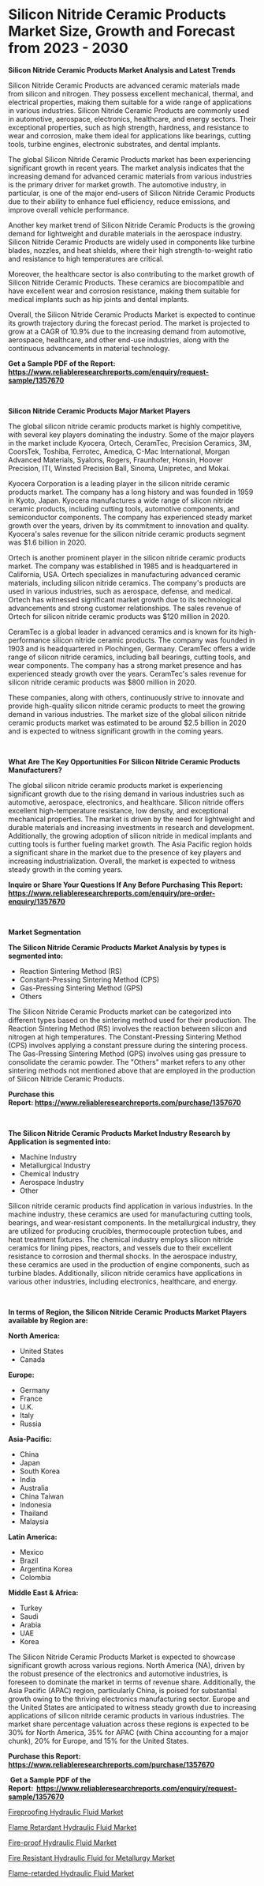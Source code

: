 <p><h1>Silicon Nitride Ceramic Products Market Size, Growth and Forecast from 2023 - 2030</h1></p><p><strong>Silicon Nitride Ceramic Products Market Analysis and Latest Trends</strong></p>
<p><p>Silicon Nitride Ceramic Products are advanced ceramic materials made from silicon and nitrogen. They possess excellent mechanical, thermal, and electrical properties, making them suitable for a wide range of applications in various industries. Silicon Nitride Ceramic Products are commonly used in automotive, aerospace, electronics, healthcare, and energy sectors. Their exceptional properties, such as high strength, hardness, and resistance to wear and corrosion, make them ideal for applications like bearings, cutting tools, turbine engines, electronic substrates, and dental implants.</p><p>The global Silicon Nitride Ceramic Products market has been experiencing significant growth in recent years. The market analysis indicates that the increasing demand for advanced ceramic materials from various industries is the primary driver for market growth. The automotive industry, in particular, is one of the major end-users of Silicon Nitride Ceramic Products due to their ability to enhance fuel efficiency, reduce emissions, and improve overall vehicle performance.</p><p>Another key market trend of Silicon Nitride Ceramic Products is the growing demand for lightweight and durable materials in the aerospace industry. Silicon Nitride Ceramic Products are widely used in components like turbine blades, nozzles, and heat shields, where their high strength-to-weight ratio and resistance to high temperatures are critical.</p><p>Moreover, the healthcare sector is also contributing to the market growth of Silicon Nitride Ceramic Products. These ceramics are biocompatible and have excellent wear and corrosion resistance, making them suitable for medical implants such as hip joints and dental implants.</p><p>Overall, the Silicon Nitride Ceramic Products Market is expected to continue its growth trajectory during the forecast period. The market is projected to grow at a CAGR of 10.9% due to the increasing demand from automotive, aerospace, healthcare, and other end-use industries, along with the continuous advancements in material technology.</p></p>
<p><strong>Get a Sample PDF of the Report:&nbsp; <a href="https://www.reliableresearchreports.com/enquiry/request-sample/1357670">https://www.reliableresearchreports.com/enquiry/request-sample/1357670</a></strong></p>
<p>&nbsp;</p>
<p><strong>Silicon Nitride Ceramic Products Major Market Players</strong></p>
<p><p>The global silicon nitride ceramic products market is highly competitive, with several key players dominating the industry. Some of the major players in the market include Kyocera, Ortech, CeramTec, Precision Ceramics, 3M, CoorsTek, Toshiba, Ferrotec, Amedica, C-Mac International, Morgan Advanced Materials, Syalons, Rogers, Fraunhofer, Honsin, Hoover Precision, ITI, Winsted Precision Ball, Sinoma, Unipretec, and Mokai.</p><p>Kyocera Corporation is a leading player in the silicon nitride ceramic products market. The company has a long history and was founded in 1959 in Kyoto, Japan. Kyocera manufactures a wide range of silicon nitride ceramic products, including cutting tools, automotive components, and semiconductor components. The company has experienced steady market growth over the years, driven by its commitment to innovation and quality. Kyocera's sales revenue for the silicon nitride ceramic products segment was $1.6 billion in 2020.</p><p>Ortech is another prominent player in the silicon nitride ceramic products market. The company was established in 1985 and is headquartered in California, USA. Ortech specializes in manufacturing advanced ceramic materials, including silicon nitride ceramics. The company's products are used in various industries, such as aerospace, defense, and medical. Ortech has witnessed significant market growth due to its technological advancements and strong customer relationships. The sales revenue of Ortech for silicon nitride ceramic products was $120 million in 2020.</p><p>CeramTec is a global leader in advanced ceramics and is known for its high-performance silicon nitride ceramic products. The company was founded in 1903 and is headquartered in Plochingen, Germany. CeramTec offers a wide range of silicon nitride ceramics, including ball bearings, cutting tools, and wear components. The company has a strong market presence and has experienced steady growth over the years. CeramTec's sales revenue for silicon nitride ceramic products was $800 million in 2020.</p><p>These companies, along with others, continuously strive to innovate and provide high-quality silicon nitride ceramic products to meet the growing demand in various industries. The market size of the global silicon nitride ceramic products market was estimated to be around $2.5 billion in 2020 and is expected to witness significant growth in the coming years.</p></p>
<p>&nbsp;</p>
<p><strong>What Are The Key Opportunities For Silicon Nitride Ceramic Products Manufacturers?</strong></p>
<p><p>The global silicon nitride ceramic products market is experiencing significant growth due to the rising demand in various industries such as automotive, aerospace, electronics, and healthcare. Silicon nitride offers excellent high-temperature resistance, low density, and exceptional mechanical properties. The market is driven by the need for lightweight and durable materials and increasing investments in research and development. Additionally, the growing adoption of silicon nitride in medical implants and cutting tools is further fueling market growth. The Asia Pacific region holds a significant share in the market due to the presence of key players and increasing industrialization. Overall, the market is expected to witness steady growth in the coming years.</p></p>
<p><strong>Inquire or Share Your Questions If Any Before Purchasing This Report: <a href="https://www.reliableresearchreports.com/enquiry/pre-order-enquiry/1357670">https://www.reliableresearchreports.com/enquiry/pre-order-enquiry/1357670</a></strong></p>
<p>&nbsp;</p>
<p><strong>Market Segmentation</strong></p>
<p><strong>The Silicon Nitride Ceramic Products Market Analysis by types is segmented into:</strong></p>
<p><ul><li>Reaction Sintering Method (RS)</li><li>Constant-Pressing Sintering Method (CPS)</li><li>Gas-Pressing Sintering Method (GPS)</li><li>Others</li></ul></p>
<p><p>The Silicon Nitride Ceramic Products market can be categorized into different types based on the sintering method used for their production. The Reaction Sintering Method (RS) involves the reaction between silicon and nitrogen at high temperatures. The Constant-Pressing Sintering Method (CPS) involves applying a constant pressure during the sintering process. The Gas-Pressing Sintering Method (GPS) involves using gas pressure to consolidate the ceramic powder. The "Others" market refers to any other sintering methods not mentioned above that are employed in the production of Silicon Nitride Ceramic Products.</p></p>
<p><strong>Purchase this Report:&nbsp;<a href="https://www.reliableresearchreports.com/purchase/1357670">https://www.reliableresearchreports.com/purchase/1357670</a></strong></p>
<p>&nbsp;</p>
<p><strong>The Silicon Nitride Ceramic Products Market Industry Research by Application is segmented into:</strong></p>
<p><ul><li>Machine Industry</li><li>Metallurgical Industry</li><li>Chemical Industry</li><li>Aerospace Industry</li><li>Other</li></ul></p>
<p><p>Silicon nitride ceramic products find application in various industries. In the machine industry, these ceramics are used for manufacturing cutting tools, bearings, and wear-resistant components. In the metallurgical industry, they are utilized for producing crucibles, thermocouple protection tubes, and heat treatment fixtures. The chemical industry employs silicon nitride ceramics for lining pipes, reactors, and vessels due to their excellent resistance to corrosion and thermal shocks. In the aerospace industry, these ceramics are used in the production of engine components, such as turbine blades. Additionally, silicon nitride ceramics have applications in various other industries, including electronics, healthcare, and energy.</p></p>
<p>&nbsp;</p>
<p><strong>In terms of Region, the Silicon Nitride Ceramic Products Market Players available by Region are:</strong></p>
<p>
    <p> <strong> North America: </strong>
        <ul>
            <li>United States</li>
            <li>Canada</li>
        </ul>
        </p> 
    <p> <strong> Europe: </strong>
        <ul>
            <li>Germany</li>
            <li>France</li>
            <li>U.K.</li>
            <li>Italy</li>
            <li>Russia</li>
        </ul>
        </p> 
    <p> <strong> Asia-Pacific: </strong>
        <ul>
            <li>China</li>
            <li>Japan</li>
            <li>South Korea</li>
            <li>India</li>
            <li>Australia</li>
            <li>China Taiwan</li>
            <li>Indonesia</li>
            <li>Thailand</li>
            <li>Malaysia</li>
        </ul>
        </p> 
    <p> <strong> Latin America: </strong>
        <ul>
            <li>Mexico</li>
            <li>Brazil</li>
            <li>Argentina Korea</li>
            <li>Colombia</li>
        </ul>
        </p> 
    <p> <strong> Middle East & Africa: </strong>
        <ul>
            <li>Turkey</li>
            <li>Saudi</li>
            <li>Arabia</li>
            <li>UAE</li>
            <li>Korea</li>
        </ul>
    </p>
    </p>
<p><p>The Silicon Nitride Ceramic Products Market is expected to showcase significant growth across various regions. North America (NA), driven by the robust presence of the electronics and automotive industries, is foreseen to dominate the market in terms of revenue share. Additionally, the Asia Pacific (APAC) region, particularly China, is poised for substantial growth owing to the thriving electronics manufacturing sector. Europe and the United States are anticipated to witness steady growth due to increasing applications of silicon nitride ceramic products in various industries. The market share percentage valuation across these regions is expected to be 30% for North America, 35% for APAC (with China accounting for a major chunk), 20% for Europe, and 15% for the United States.</p></p>
<p><strong>Purchase this Report: <a href="https://www.reliableresearchreports.com/purchase/1357670">https://www.reliableresearchreports.com/purchase/1357670</a></strong></p>
<p>&nbsp;<strong>Get a Sample PDF of the Report:&nbsp;&nbsp;<a href="https://www.reliableresearchreports.com/enquiry/request-sample/1357670">https://www.reliableresearchreports.com/enquiry/request-sample/1357670</a></strong></p>
<p><strong></strong></p>
<p><p><a href="https://github.com/WillieWoodard/Market-Research-Report-List-2/blob/main/fireproofing-hydraulic-fluid-market.md">Fireproofing Hydraulic Fluid Market</a></p><p><a href="https://github.com/BryceTownsendr/Market-Research-Report-List-2/blob/main/flame-retardant-hydraulic-fluid-market.md">Flame Retardant Hydraulic Fluid Market</a></p><p><a href="https://github.com/PeterParrish5/Market-Research-Report-List-2/blob/main/fire-proof-hydraulic-fluid-market.md">Fire-proof Hydraulic Fluid Market</a></p><p><a href="https://github.com/ChiragRP21/Market-Research-Report-List-2/blob/main/fire-resistant-hydraulic-fluid-for-metallurgy-market.md">Fire Resistant Hydraulic Fluid for Metallurgy Market</a></p><p><a href="https://github.com/ChiragRp1/Market-Research-Report-List-2/blob/main/flame-retarded-hydraulic-fluid-market.md">Flame-retarded Hydraulic Fluid Market</a></p></p>